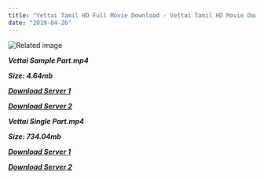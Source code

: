 ```yaml
---
title: "Vettai Tamil HD Full Movie Download - Vettai Tamil HD Movie Download"
date: "2019-04-26"
---
```


![Related image](https://cdn.cinematerial.com/p/500x/amijoqsf/vettai-indian-movie-poster.jpg)

**_Vettai Sample Part.mp4_**

**_Size: 4.64mb_**

**_[Download Server 1](http://s6.uptofiles.net//files/Tamil{2c088f659142c0283fde3b45bf50b63be20aae7f704a2f0bf67686df6392cb2e}20HD{2c088f659142c0283fde3b45bf50b63be20aae7f704a2f0bf67686df6392cb2e}20Mobile{2c088f659142c0283fde3b45bf50b63be20aae7f704a2f0bf67686df6392cb2e}20Movies/Vettai{2c088f659142c0283fde3b45bf50b63be20aae7f704a2f0bf67686df6392cb2e}20(2012)/Mp4{2c088f659142c0283fde3b45bf50b63be20aae7f704a2f0bf67686df6392cb2e}20HD{2c088f659142c0283fde3b45bf50b63be20aae7f704a2f0bf67686df6392cb2e}20(640x360)/Vettai{2c088f659142c0283fde3b45bf50b63be20aae7f704a2f0bf67686df6392cb2e}20(2012){2c088f659142c0283fde3b45bf50b63be20aae7f704a2f0bf67686df6392cb2e}20Sample{2c088f659142c0283fde3b45bf50b63be20aae7f704a2f0bf67686df6392cb2e}20(640x360).mp4)_**

**_[Download Server 2](http://s6.uptofiles.net//files/Tamil{2c088f659142c0283fde3b45bf50b63be20aae7f704a2f0bf67686df6392cb2e}20HD{2c088f659142c0283fde3b45bf50b63be20aae7f704a2f0bf67686df6392cb2e}20Mobile{2c088f659142c0283fde3b45bf50b63be20aae7f704a2f0bf67686df6392cb2e}20Movies/Vettai{2c088f659142c0283fde3b45bf50b63be20aae7f704a2f0bf67686df6392cb2e}20(2012)/Mp4{2c088f659142c0283fde3b45bf50b63be20aae7f704a2f0bf67686df6392cb2e}20HD{2c088f659142c0283fde3b45bf50b63be20aae7f704a2f0bf67686df6392cb2e}20(640x360)/Vettai{2c088f659142c0283fde3b45bf50b63be20aae7f704a2f0bf67686df6392cb2e}20(2012){2c088f659142c0283fde3b45bf50b63be20aae7f704a2f0bf67686df6392cb2e}20Sample{2c088f659142c0283fde3b45bf50b63be20aae7f704a2f0bf67686df6392cb2e}20(640x360).mp4)_**

**_Vettai Single Part.mp4_**

**_Size: 734.04mb_**

**_[Download Server 1](http://s6.uptofiles.net//files/Tamil{2c088f659142c0283fde3b45bf50b63be20aae7f704a2f0bf67686df6392cb2e}20HD{2c088f659142c0283fde3b45bf50b63be20aae7f704a2f0bf67686df6392cb2e}20Mobile{2c088f659142c0283fde3b45bf50b63be20aae7f704a2f0bf67686df6392cb2e}20Movies/Vettai{2c088f659142c0283fde3b45bf50b63be20aae7f704a2f0bf67686df6392cb2e}20(2012)/Mp4{2c088f659142c0283fde3b45bf50b63be20aae7f704a2f0bf67686df6392cb2e}20HD{2c088f659142c0283fde3b45bf50b63be20aae7f704a2f0bf67686df6392cb2e}20(640x360)/Vettai{2c088f659142c0283fde3b45bf50b63be20aae7f704a2f0bf67686df6392cb2e}20(2012){2c088f659142c0283fde3b45bf50b63be20aae7f704a2f0bf67686df6392cb2e}20Single{2c088f659142c0283fde3b45bf50b63be20aae7f704a2f0bf67686df6392cb2e}20Part{2c088f659142c0283fde3b45bf50b63be20aae7f704a2f0bf67686df6392cb2e}20(640x360).mp4)_**

**_[Download Server 2](http://s6.uptofiles.net//files/Tamil{2c088f659142c0283fde3b45bf50b63be20aae7f704a2f0bf67686df6392cb2e}20HD{2c088f659142c0283fde3b45bf50b63be20aae7f704a2f0bf67686df6392cb2e}20Mobile{2c088f659142c0283fde3b45bf50b63be20aae7f704a2f0bf67686df6392cb2e}20Movies/Vettai{2c088f659142c0283fde3b45bf50b63be20aae7f704a2f0bf67686df6392cb2e}20(2012)/Mp4{2c088f659142c0283fde3b45bf50b63be20aae7f704a2f0bf67686df6392cb2e}20HD{2c088f659142c0283fde3b45bf50b63be20aae7f704a2f0bf67686df6392cb2e}20(640x360)/Vettai{2c088f659142c0283fde3b45bf50b63be20aae7f704a2f0bf67686df6392cb2e}20(2012){2c088f659142c0283fde3b45bf50b63be20aae7f704a2f0bf67686df6392cb2e}20Single{2c088f659142c0283fde3b45bf50b63be20aae7f704a2f0bf67686df6392cb2e}20Part{2c088f659142c0283fde3b45bf50b63be20aae7f704a2f0bf67686df6392cb2e}20(640x360).mp4)_**

